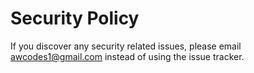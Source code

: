 # Security Policy

If you discover any security related issues, please email awcodes1@gmail.com instead of using the issue tracker.
